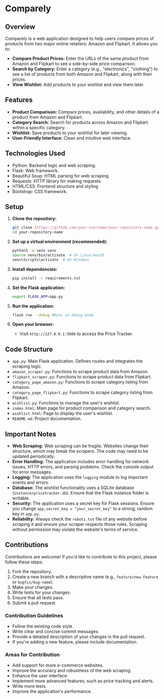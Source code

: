 # Comparely

## Overview

Comparely is a web application designed to help users compare prices of products from two major online retailers: Amazon and Flipkart.  It allows you to:

* **Compare Product Prices:** Enter the URLs of the same product from Amazon and Flipkart to see a side-by-side price comparison.
* **Search by Category:** Enter a category (e.g., "electronics", "clothing") to see a list of products from both Amazon and Flipkart, along with their prices.
* **View Wishlist:** Add products to your wishlist and view them later.

## Features

* **Product Comparison:** Compare prices, availability, and other details of a product from Amazon and Flipkart.
* **Category Search:** Search for products across Amazon and Flipkart within a specific category.
* **Wishlist:** Save products to your wishlist for later viewing.
* **User-Friendly Interface:** Clean and intuitive web interface.

## Technologies Used

* Python: Backend logic and web scraping.
* Flask: Web framework.
* Beautiful Soup: HTML parsing for web scraping.
* Requests: HTTP library for making requests.
* HTML/CSS: Frontend structure and styling
* Bootstrap: CSS framework.

## Setup

1.  **Clone the repository:**

    ```bash
    git clone [https://github.com/your-username/your-repository-name.git](https://github.com/your-username/your-repository-name.git)
    cd your-repository-name
    ```

2.  **Set up a virtual environment (recommended):**

    ```bash
    python3 -m venv venv
    source venv/bin/activate  # On Linux/macOS
    venv\Scripts\activate  # On Windows
    ```

3.  **Install dependencies:**

    ```bash
    pip install -r requirements.txt
    ```

4.  **Set the Flask application:**

    ```bash
    export FLASK_APP=app.py
    ```

5.  **Run the application:**

    ```bash
    flask run --debug #Runs in debug mode
    ```

6.  **Open your browser:**

    * Visit `http://127.0.0.1:5000` to access the Price Tracker.

## Code Structure

* `app.py`: Main Flask application. Defines routes and integrates the scraping logic.
* `amazon_scraper.py`: Functions to scrape product data from Amazon.
* `flipkart_scraper.py`: Functions to scrape product data from Flipkart.
* `category_page_amazon.py`: Functions to scrape category listing from Amazon.
* `category_page_flipkart.py`: Functions to scrape category listing from Flipkart.
* `wishlist.py`: Functions to manage the user's wishlist.
* `index.html`: Main page for product comparison and category search.
* `wishlist.html`: Page to display the user's wishlist.
* `README.md`: Project documentation.

## Important Notes

* **Web Scraping:** Web scraping can be fragile. Websites change their structure, which may break the scrapers. The code may need to be updated periodically.
* **Error Handling:** The application includes error handling for network issues, HTTP errors, and parsing problems. Check the console output for error messages.
* **Logging:** The application uses the `logging` module to log important events and errors.
* **Database:** The wishlist functionality uses a SQLite database (`instance/pricetracker.db`). Ensure that the Flask instance folder is writable.
* **Security:** The application uses a secret key for Flask sessions. Ensure you change `app.secret_key = "your_secret_key"` to a strong, random key in `app.py`.
* **Reliability:** Always check the `robots.txt` file of any website before scraping it and ensure your scraper respects those rules. Scraping without permission may violate the website's terms of service.

## Contributions

Contributions are welcome! If you'd like to contribute to this project, please follow these steps:

1.  Fork the repository.
2.  Create a new branch with a descriptive name (e.g., `feature/new-feature` or `bugfix/bug-name`).
3.  Make your changes.
4.  Write tests for your changes.
5.  Ensure that all tests pass.
6.  Submit a pull request.

### Contribution Guidelines

* Follow the existing code style.
* Write clear and concise commit messages.
* Provide a detailed description of your changes in the pull request.
* If you're adding a new feature, please include documentation.

### Areas for Contribution

* Add support for more e-commerce websites.
* Improve the accuracy and robustness of the web scraping.
* Enhance the user interface.
* Implement more advanced features, such as price tracking and alerts.
* Write more tests.
* Improve the application's performance.
